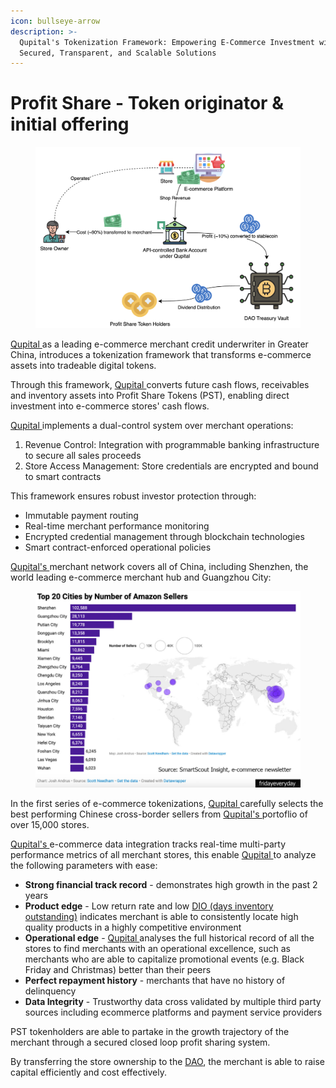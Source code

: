 ```yaml
---
icon: bullseye-arrow
description: >-
  Qupital's Tokenization Framework: Empowering E-Commerce Investment with
  Secured, Transparent, and Scalable Solutions
---
```


# Profit Share - Token originator & initial offering

<figure><img src=".gitbook/assets/image (21).png" alt="" width="563"><figcaption></figcaption></figure>

[Qupital ](<README (2).md#qupital>)as a leading e-commerce merchant credit underwriter in Greater China, introduces a tokenization framework that transforms e-commerce assets into tradeable digital tokens.&#x20;

Through this framework, [Qupital ](<README (2).md#qupital>)converts future cash flows, receivables and inventory assets into Profit Share Tokens (PST), enabling direct investment into e-commerce stores' cash flows.

[Qupital ](<README (2).md#qupital>)implements a dual-control system over merchant operations:

1. Revenue Control: Integration with programmable banking infrastructure to secure all sales proceeds
2. Store Access Management: Store credentials are encrypted and bound to smart contracts

This framework ensures robust investor protection through:

* Immutable payment routing
* Real-time merchant performance monitoring
* Encrypted credential management through blockchain technologies
* Smart contract-enforced operational policies

[Qupital's ](<README (2).md#qupital>)merchant network covers all of China, including Shenzhen, the world leading e-commerce merchant hub and Guangzhou City:

<figure><img src=".gitbook/assets/image (1).png" alt="" width="563"><figcaption></figcaption></figure>

In the first series of e-commerce tokenizations, [Qupital ](<README (2).md#qupital>)carefully selects the best performing Chinese cross-border sellers from [Qupital's ](<README (2).md#qupital>)portoflio of over 15,000 stores.

[Qupital's ](<README (2).md#qupital>)e-commerce data integration tracks real-time multi-party performance metrics of all merchant stores, this enable [Qupital ](<README (2).md#qupital>)to analyze the following parameters with ease:

* **Strong financial track record** - demonstrates high growth in the past 2 years
* **Product edge** - Low return rate and low [DIO (days inventory outstanding)](<README (2).md#days-inventory-outstanding-dio>) indicates merchant is able to consistently locate high quality products in a highly competitive environment
* **Operational edge** - [Qupital ](<README (2).md#qupital>)analyses the full historical record of all the stores to find merchants with an operational excellence, such as merchants who are able to capitalize promotional events (e.g. Black Friday and Christmas) better than their peers
* **Perfect repayment history** - merchants that have no history of delinquency
* **Data Integrity** - Trustworthy data cross validated by multiple third party sources including ecommerce platforms and payment service providers

PST tokenholders are able to partake in the growth trajectory of the merchant through a secured closed loop profit sharing system.

By transferring the store ownership to the [DAO](<README (2).md#dao-decentralized-autonomous-organization>), the merchant is able to raise capital efficiently and cost effectively.
